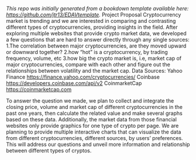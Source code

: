 
*This repo was initially generated from a bookdown template available here: https://github.com/jtr13/EDAVtemplate.*	
Project Proposal
Cryptocurrency market is trending and we are interested in comparing and contrasting different types of cryptocurrencies, providing insights in the field. After exploring multiple websites that provide crypto market data, we developed a few questions that are hard to answer directly through any single sources:
1.The correlation between major cryptocurrencies, are they moved upward or downward together?
2.how “hot” is a cryptocurrency, by trading frequency, volume, etc
3.how big the crypto market is, i.e, market cap of major cryptocurrencies, compare with each other and figure out the relationships between volatility and the market cap.
Data Sources: 
Yahoo Finance https://finance.yahoo.com/cryptocurrencies/ 
Coinbase https://developers.coinbase.com/api/v2
CoinmarketCap https://coinmarketcap.com

To answer the question we made, we plan to collect and integrate the closing price, volume and market cap of different cryptocurrencies in the past one years, then calculate the related value and make several graphs based on these data.
Additionally, the market data from those financial websites only provide graphics for one type of crypto per page. We are planning to provide multiple interactive charts that can visualize the data from different cryptocurrencies, different sources, by users’ preferences. This will address our questions and unveil more information and relationship between different types of cryptos.
